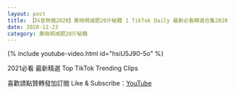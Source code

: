 ```yaml
---
layout: post
title: 【抖音熱搜2020】黄晓明减肥20斤秘籍 1 TikTok Daily 最新必看精選合集2020 12 23
date: 2020-12-23
category: 黄晓明减肥20斤秘籍
---
```


{% include youtube-video.html id="hsiU5J90-5o" %}

2021必看 最新精選 Top TikTok Trending Clips

喜歡請點贊轉發加訂閱 Like & Subscribe：[YouTube](https://www.youtube.com/channel/UCAoR7VcanIPd04uEq_GIylA/videos)

